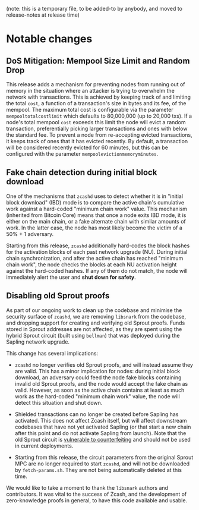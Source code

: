(note: this is a temporary file, to be added-to by anybody, and moved to
release-notes at release time)

Notable changes
===============

DoS Mitigation: Mempool Size Limit and Random Drop
--------------------------------------------------

This release adds a mechanism for preventing nodes from running out of memory
in the situation where an attacker is trying to overwhelm the network with
transactions. This is achieved by keeping track of and limiting the total
`cost`, a function of a transaction's size in bytes and its fee, of the
mempool. The maximum total cost is configurable via the parameter
`mempooltotalcostlimit` which defaults to 80,000,000 (up to 20,000 txs). If a
node's total mempool `cost` exceeds this limit the node will evict a random
transaction, preferentially picking larger transactions and ones with below
the standard fee. To prevent a node from re-accepting evicted transactions, it
keeps track of ones that it has evicted recently. By default, a transaction
will be considered recently evicted for 60 minutes, but this can be configured
with the parameter `mempoolevictionmemoryminutes`.

Fake chain detection during initial block download
--------------------------------------------------

One of the mechanisms that `zcashd` uses to detect whether it is in "initial
block download" (IBD) mode is to compare the active chain's cumulative work
against a hard-coded "minimum chain work" value. This mechanism (inherited from
Bitcoin Core) means that once a node exits IBD mode, it is either on the main
chain, or a fake alternate chain with similar amounts of work. In the latter
case, the node has most likely become the victim of a 50% + 1 adversary.

Starting from this release, `zcashd` additionally hard-codes the block hashes
for the activation blocks of each past network upgrade (NU). During initial
chain synchronization, and after the active chain has reached "minimum chain
work", the node checks the blocks at each NU activation height against the
hard-coded hashes. If any of them do not match, the node will immediately alert
the user and **shut down for safety**.

Disabling old Sprout proofs
---------------------------

As part of our ongoing work to clean up the codebase and minimise the security
surface of `zcashd`, we are removing `libsnark` from the codebase, and dropping
support for creating and verifying old Sprout proofs. Funds stored in Sprout
addresses are not affected, as they are spent using the hybrid Sprout circuit
(built using `bellman`) that was deployed during the Sapling network upgrade.

This change has several implications:

- `zcashd` no longer verifies old Sprout proofs, and will instead assume they
  are valid. This has a minor implication for nodes: during initial block
  download, an adversary could feed the node fake blocks containing invalid old
  Sprout proofs, and the node would accept the fake chain as valid. However,
  as soon as the active chain contains at least as much work as the hard-coded
  "minimum chain work" value, the node will detect this situation and shut down.

- Shielded transactions can no longer be created before Sapling has activated.
  This does not affect Zcash itself, but will affect downstream codebases that
  have not yet activated Sapling (or that start a new chain after this point and
  do not activate Sapling from launch). Note that the old Sprout circuit is
  [vulnerable to counterfeiting](https://z.cash/support/security/announcements/security-announcement-2019-02-05-cve-2019-7167/)
  and should not be used in current deployments.

- Starting from this release, the circuit parameters from the original Sprout
  MPC are no longer required to start `zcashd`, and will not be downloaded by
  `fetch-params.sh`. They are not being automatically deleted at this time.

We would like to take a moment to thank the `libsnark` authors and contributors.
It was vital to the success of Zcash, and the development of zero-knowledge
proofs in general, to have this code available and usable.
